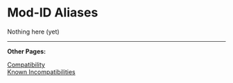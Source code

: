 # Mod-ID Aliases

Nothing here (yet)

---

**Other Pages:**

[Compatibility](./Compatibility.md)
\
[Known Incompatibilities](./KnownIncompatibilities.md)
